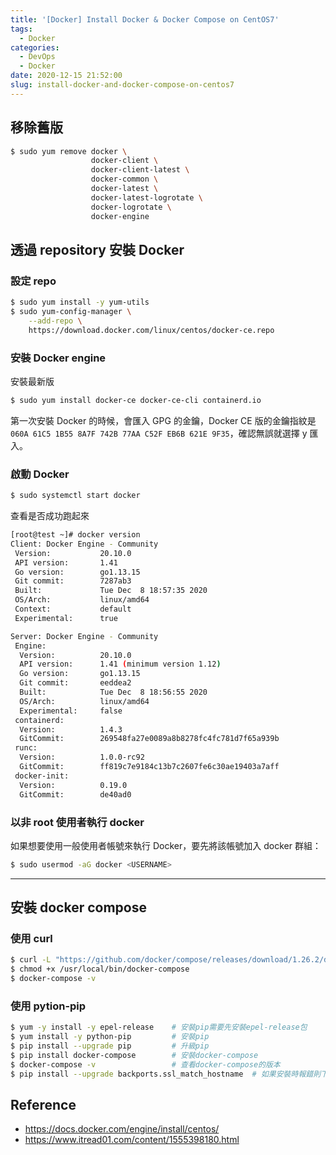 ```yaml
---
title: '[Docker] Install Docker & Docker Compose on CentOS7'
tags:
  - Docker
categories:
  - DevOps
  - Docker
date: 2020-12-15 21:52:00
slug: install-docker-and-docker-compose-on-centos7
---
```

## 移除舊版
```sh
$ sudo yum remove docker \
                  docker-client \
                  docker-client-latest \
                  docker-common \
                  docker-latest \
                  docker-latest-logrotate \
                  docker-logrotate \
                  docker-engine
```

<!--more-->

## 透過 repository 安裝 Docker

### 設定 repo
```sh
$ sudo yum install -y yum-utils
$ sudo yum-config-manager \
    --add-repo \
    https://download.docker.com/linux/centos/docker-ce.repo
```
### 安裝 Docker engine
安裝最新版
```sh
$ sudo yum install docker-ce docker-ce-cli containerd.io
```
第一次安裝 Docker 的時候，會匯入 GPG 的金鑰，Docker CE 版的金鑰指紋是 `060A 61C5 1B55 8A7F 742B 77AA C52F EB6B 621E 9F35`，確認無誤就選擇 y 匯入。

### 啟動 Docker 
```sh
$ sudo systemctl start docker
```
查看是否成功跑起來
```sh
[root@test ~]# docker version
Client: Docker Engine - Community
 Version:           20.10.0
 API version:       1.41
 Go version:        go1.13.15
 Git commit:        7287ab3
 Built:             Tue Dec  8 18:57:35 2020
 OS/Arch:           linux/amd64
 Context:           default
 Experimental:      true

Server: Docker Engine - Community
 Engine:
  Version:          20.10.0
  API version:      1.41 (minimum version 1.12)
  Go version:       go1.13.15
  Git commit:       eeddea2
  Built:            Tue Dec  8 18:56:55 2020
  OS/Arch:          linux/amd64
  Experimental:     false
 containerd:
  Version:          1.4.3
  GitCommit:        269548fa27e0089a8b8278fc4fc781d7f65a939b
 runc:
  Version:          1.0.0-rc92
  GitCommit:        ff819c7e9184c13b7c2607fe6c30ae19403a7aff
 docker-init:
  Version:          0.19.0
  GitCommit:        de40ad0
```

### 以非 root 使用者執行 docker
如果想要使用一般使用者帳號來執行 Docker，要先將該帳號加入 docker 群組：
```sh
$ sudo usermod -aG docker <USERNAME>
```

---------------------------------------------------------------------------

## 安裝 docker compose

### 使用 curl 
```sh
$ curl -L "https://github.com/docker/compose/releases/download/1.26.2/docker-compose-$(uname -s)-$(uname -m)" -o /usr/local/bin/docker-compose
$ chmod +x /usr/local/bin/docker-compose
$ docker-compose -v
```
### 使用 pytion-pip
```sh
$ yum -y install -y epel-release    # 安裝pip需要先安裝epel-release包
$ yum install -y python-pip         # 安裝pip
$ pip install --upgrade pip         # 升級pip
$ pip install docker-compose        # 安裝docker-compose
$ docker-compose -v                 # 查看docker-compose的版本
$ pip install --upgrade backports.ssl_match_hostname  # 如果安裝時報錯則下
```

## Reference
- https://docs.docker.com/engine/install/centos/
- https://www.itread01.com/content/1555398180.html